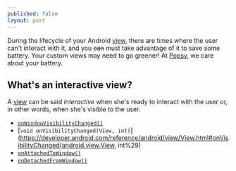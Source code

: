 ```yaml
---
published: false
layout: post
---
```

During the lifecycle of your Android [view](https://developer.android.com/reference/android/view/View.html), there are times where the user can't interact with it, and you ~~can~~ must take advantage of it to save some battery. Your custom views may need to go greener! At [Popsy](https://play.google.com/store/apps/details?id=com.mypopsy.android), we care about your battery.

## What's an interactive view?

A [view](https://developer.android.com/reference/android/view/View.html) can be said _interactive_ when she's ready to interact with the user or, in other words, when she's visible to the user. 





*  [`onWindowVisibilityChanged()`](https://developer.android.com/reference/android/view/View.html#onWindowVisibilityChanged%28int%29)
* [`void onVisibilityChanged(View, int)`](https://developer.android.com/reference/android/view/View.html#onVisibilityChanged(android.view.View, int%29)
* [`onAttachedToWindow()`](https://developer.android.com/reference/android/view/View.html#onAttachedToWindow%28%29)
* [`onDetachedFromWindow()`](https://developer.android.com/reference/android/view/View.html#onDetachedToWindow%28%29)




